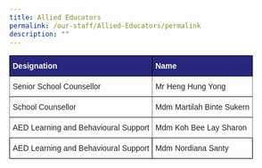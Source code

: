 ```yaml
---
title: Allied Educators
permalink: /our-staff/Allied-Educators/permalink
description: ""
---
```

<style type="text/css">
.tg  {border-collapse:collapse;border-spacing:0;}
.tg td{border-color:black;border-style:solid;border-width:1px;font-family:Arial, sans-serif;font-size:14px;
  overflow:hidden;padding:10px 5px;word-break:normal;}
.tg th{border-color:black;border-style:solid;border-width:1px;font-family:Arial, sans-serif;font-size:14px;
  font-weight:normal;overflow:hidden;padding:10px 5px;word-break:normal;}
.tg .tg-vl7p{color:#222;text-align:left;vertical-align:middle}
.tg .tg-6ofd{background-color:#27287B;color:#ffffff;font-weight:bold;text-align:left;vertical-align:top}
.tg .tg-tz56{border-color:inherit;color:#222;text-align:left;vertical-align:middle}
</style>
<table class="tg">
<thead>
  <tr>
    <th class="tg-6ofd">Designation</th>
    <th class="tg-6ofd">Name</th>
  </tr>
</thead>
<tbody>
  <tr>
    <td class="tg-tz56"><span style="color:#222;background-color:transparent">Senior School Counsellor</span></td>
    <td class="tg-tz56"><span style="color:#222;background-color:transparent">Mr Heng Hung Yong</span></td>
  </tr>
  <tr>
    <td class="tg-tz56"><span style="color:#222;background-color:transparent">School Counsellor </span></td>
    <td class="tg-tz56"><span style="color:#222;background-color:transparent">Mdm Martilah Binte Sukern</span></td>
  </tr>
  <tr>
    <td class="tg-tz56"><span style="color:#222;background-color:transparent">AED Learning and Behavioural Support</span></td>
    <td class="tg-tz56"><span style="color:#222;background-color:transparent">Mdm Koh Bee Lay Sharon</span></td>
  </tr>
  <tr>
    <td class="tg-vl7p"><span style="color:#222;background-color:transparent">AED Learning and Behavioural Support</span><br></td>
    <td class="tg-vl7p"><span style="color:#222;background-color:transparent">Mdm Nordiana Santy</span></td>
  </tr>
</tbody>
</table>